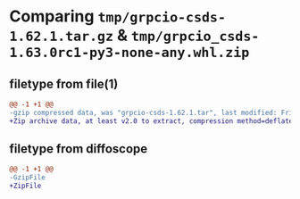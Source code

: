 # Comparing `tmp/grpcio-csds-1.62.1.tar.gz` & `tmp/grpcio_csds-1.63.0rc1-py3-none-any.whl.zip`

## filetype from file(1)

```diff
@@ -1 +1 @@
-gzip compressed data, was "grpcio-csds-1.62.1.tar", last modified: Fri Mar  8 00:12:21 2024, max compression
+Zip archive data, at least v2.0 to extract, compression method=deflate
```

## filetype from diffoscope

```diff
@@ -1 +1 @@
-GzipFile
+ZipFile
```

